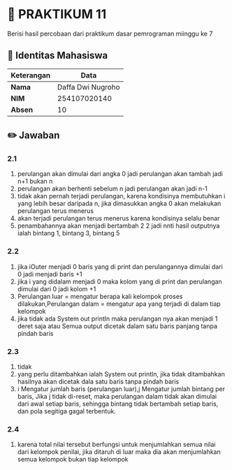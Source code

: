 # 🧪 PRAKTIKUM 11

Berisi hasil percobaan dari praktikum dasar pemrograman miinggu ke 7

## 👤 Identitas Mahasiswa

| Keterangan | Data                  |
| ---------- | --------------------- |
| **Nama**   | Daffa Dwi Nugroho     |
| **NIM**    | 254107020140          |
| **Absen**  | 10                    |

## ✏️ Jawaban
### 2.1
1. perulangan akan dimulai dari angka 0 jadi perulangan akan tambah jadi n+1 bukan n
2. perulangan akan berhenti sebelum n jadi perulangan akan jadi n-1
3. tidak akan pernah terjadi perulangan, karena kondisinya membutuhkan i yang lebih besar daripada n, jika dimasukkan angka 0 akan melakukan perulangan terus menerus
4. akan terjadi perulangan terus menerus karena kondisinya selalu benar
5. penambahannya akan menjadi bertambah 2 2 jadi nnti hasil outputnya ialah bintang 1, bintang 3, bintang 5
### 2.2 
1. jika iOuter menjadi 0 baris yang di print dan perulangannya dimulai dari 0 jadi menjadi baris +1
2. jika i yang didalam menjadi 0 maka kolom yang di print dan perulangan dimulai dari 0 jadi kolom +1
3. Perulangan luar = mengatur berapa kali kelompok proses dilakukan,Perulangan dalam = mengatur apa yang terjadi di dalam tiap kelompok
4. jika tidak ada System out println maka perulangan nya akan menjadi 1 deret saja atau Semua output dicetak dalam satu baris panjang tanpa pindah baris
### 2.3
1. tidak
2. yang perlu ditambahkan ialah System out println, jika tidak ditambahkan hasilnya akan dicetak dala satu baris tanpa pindah baris
4. i	Mengatur jumlah baris (perulangan luar),j	Mengatur jumlah bintang per baris, Jika j tidak di-reset, maka perulangan dalam tidak akan dimulai dari awal setiap baris, sehingga bintang tidak bertambah setiap baris, dan pola segitiga gagal terbentuk.
### 2.4
1. karena total nilai tersebut berfungsi untuk menjumlahkan semua nilai dari kelompok penilai, jika ditaruh di luar maka dia akan menjumlahkan semua kelompok bukan tiap kelompok